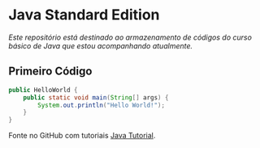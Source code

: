 # Java Standard Edition
_Este repositório está destinado ao armazenamento de códigos do curso básico de Java que estou acompanhando atualmente._

## Primeiro Código

```java
public HelloWorld {
    public static void main(String[] args) {
    	System.out.println("Hello World!");
    }
}
```

Fonte no GitHub com tutoriais [Java Tutorial](https://github.com/winterbe/java8-tutorial/blob/master/README.md).